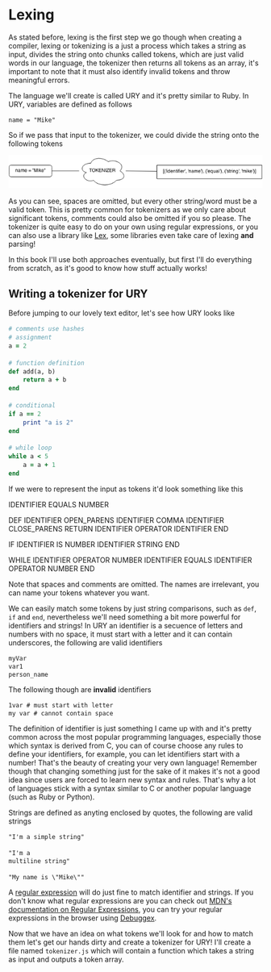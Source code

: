 # Lexing
As stated before, lexing is the first step we go though when creating a 
compiler, lexing or tokenizing is a just a process which takes a string as 
input, divides the string onto chunks called tokens, which are just valid words
in our language, the tokenizer then returns all tokens as an array, it's 
important to note that it must also identify invalid tokens and throw 
meaningful errors.

The language we'll create is called URY and it's pretty similar to Ruby. In 
URY, variables are defined as follows

    name = "Mike"

So if we pass that input to the tokenizer, we could divide the string onto
the following tokens

![How a lexer works](images/ch1-lexer.png)

As you can see, spaces are omitted, but every other string/word must be a valid
token. This is pretty common for tokenizers as we only care about significant 
tokens, comments could also be omitted if you so please. The tokenizer is quite 
easy to do on your own using regular expressions, or you can also use a library
like [Lex](http://dinosaur.compilertools.net/#lex), some libraries even take
care of lexing __and__ parsing!

In this book I'll use both approaches eventually, but first I'll do everything
from scratch, as it's good to know how stuff actually works!

## Writing a tokenizer for URY
Before jumping to our lovely text editor, let's see how URY looks like

```ruby
# comments use hashes
# assignment
a = 2 

# function definition
def add(a, b)
    return a + b
end

# conditional
if a == 2
    print "a is 2"
end

# while loop
while a < 5
    a = a + 1
end
```

If we were to represent the input as tokens it'd look something like this

  IDENTIFIER EQUALS NUMBER

  DEF IDENTIFIER OPEN_PARENS IDENTIFIER COMMA IDENTIFIER CLOSE_PARENS
  RETURN IDENTIFIER OPERATOR IDENTIFIER
  END

  IF IDENTIFIER IS NUMBER
  IDENTIFIER STRING
  END

  WHILE IDENTIFIER OPERATOR NUMBER
  IDENTIFIER EQUALS IDENTIFIER OPERATOR NUMBER
  END

Note that spaces and comments are omitted. The names are irrelevant, you can 
name your tokens whatever you want.

We can easily match some tokens by just string comparisons, such as `def`, `if` 
and `end`, nevertheless we'll need something a bit more powerful for 
identifiers and strings! In URY an identifier is a secuence of letters and 
numbers with no space, it must start with a letter and it can contain 
underscores, the following are valid identifiers

    myVar
    var1
    person_name

The following though are __invalid__ identifiers

    1var # must start with letter
    my var # cannot contain space

The definition of identifier is just something I came up with and it's pretty
common across the most popular programming languages, especially those which
syntax is derived from C, you can of course choose any rules to define your
identifiers, for example, you can let identifiers start with a number! That's
the beauty of creating your very own language! Remember though that changing 
something just for the sake of it makes it's not a good idea since users are
forced to learn new syntax and rules. That's why a lot of languages stick with 
a syntax similar to C or another popular language (such as Ruby or Python).

Strings are defined as anyting enclosed by quotes, the following are valid strings

    "I'm a simple string"

    "I'm a
    multiline string"

    "My name is \"Mike\""

A [regular expression](http://en.wikipedia.org/wiki/Regular_expression) will do
just fine to match identifier and strings. If you don't know what regular 
expressions are you can check out [MDN's documentation on Regular Expressions](https://developer.mozilla.org/en/docs/Web/JavaScript/Guide/Regular_Expressions),
you can try your regular expressions in the browser using [Debuggex](https://www.debuggex.com/).

Now that we have an idea on what tokens we'll look for and how to match them 
let's get our hands dirty and create a tokenizer for URY! I'll create a file
named `tokenizer.js` which will contain a function which takes a string as
input and outputs a token array.
